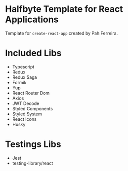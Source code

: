 # Halfbyte Template for React Applications

Template for `create-react-app` created by Pah Ferreira.

# Included Libs

- Typescript
- Redux
- Redux Saga
- Formik
- Yup
- React Router Dom
- Axios
- JWT Decode
- Styled Components
- Styled System
- React Icons
- Husky

# Testings Libs

- Jest
- testing-library/react
